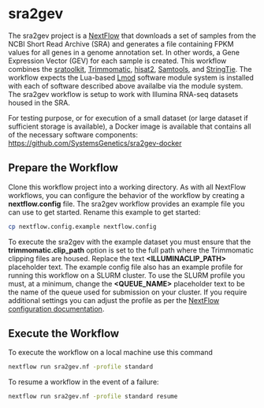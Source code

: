 # sra2gev

The sra2gev project is a [NextFlow](https://www.nextflow.io/) that downloads a set of samples from the NCBI Short Read Archive (SRA) and generates a file containing FPKM values for all genes in a genome annotation set. In other words, a Gene Expression Vector (GEV) for each sample is created. This workflow combines the [sratoolkit](https://www.ncbi.nlm.nih.gov/books/NBK158900/), [Trimmomatic](http://www.usadellab.org/cms/?page=trimmomatic), [hisat2](https://ccb.jhu.edu/software/hisat2/index.shtml), [Samtools](http://www.htslib.org/), and [StringTie](http://www.ccb.jhu.edu/software/stringtie/).  The workflow expects the Lua-based [Lmod](https://lmod.readthedocs.io/en/latest/) software module system is installed with each of software described above availalbe via the module system.  The sra2gev workflow is setup to work with Illumina RNA-seq datasets housed in the SRA.

For testing purpose, or for execution of a small dataset (or large dataset if sufficient storage is available), a Docker image is available that contains all of the necessary software components: https://github.com/SystemsGenetics/sra2gev-docker

## Prepare the Workflow
Clone this workflow project into a working directory.  As with all NextFlow workflows, you can configure the behavior of the workflow by creating a **nextflow.config** file.  The sra2gev workflow provides an example file you can use to get started.  Rename this example to get started:

```bash
cp nextflow.config.example nextflow.config
```
To execute the sra2gev with the example dataset you must ensure that the **trimmomatic.clip_path** option is set to the full path where the Trimmomatic clipping files are housed.  Replace the text **<ILLUMINACLIP_PATH>** placeholder text. The example config file also has an example profile for running this workflow on a SLURM cluster. To use the SLURM profile you must, at a minimum, change the **<QUEUE_NAME>** placeholder text to be the name of the queue used for submission on your cluster.  If you require additional settings you can adjust the profile as per the [NextFlow configuration documentation](https://www.nextflow.io/docs/latest/config.html#config-profiles).  

## Execute the Workflow
To execute the workflow on a local machine use this command

```bash
nextflow run sra2gev.nf -profile standard
```

To resume a workflow in the event of a failure:
```bash
nextflow run sra2gev.nf -profile standard resume
```



